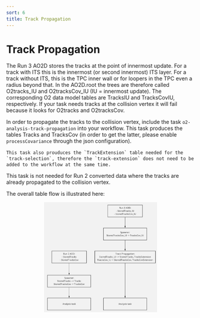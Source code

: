 ```yaml
---
sort: 6
title: Track Propagation
---
```


# Track Propagation

The Run 3 AO2D stores the tracks at the point of innermost update. For a track with ITS this is the 
innermost (or second innermost) ITS layer. For a track without ITS, this is the TPC inner wall or 
for loopers in the TPC even a radius beyond that. In the AO2D.root the trees are therefore called O2tracks_IU
and O2tracksCov_IU (IU = innermost update). The corresponding O2 data model tables are TracksIU and TracksCovIU, respectively.
If your task needs tracks at the collision vertex it will fail because it looks for O2tracks and O2tracksCov.

In order to propagate the tracks to the collision vertex, include the task `o2-analysis-track-propagation` into your workflow.
This task produces the tables Tracks and TracksCov (in order to get the latter, please enable `processCovariance` through the json configuration).

```note
This task also prouduces the `TrackExtension` table needed for the `track-selection`, therefore the `track-extension` does not need to be added to the workflow at the same time. 
```

This task is not needed for Run 2 converted data where the tracks are already propagated to the collision vertex.

The overall table flow is illustrated here:

<div align="center">
<img src="prop.png" width="60%">
</div>


